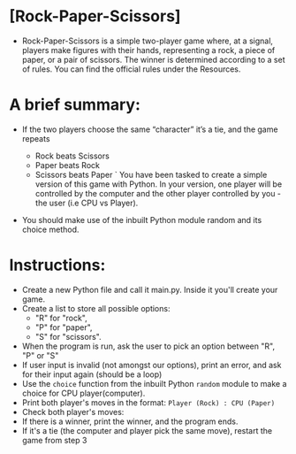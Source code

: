 # [Rock-Paper-Scissors]

- Rock-Paper-Scissors is a simple two-player game where, at a signal, players make figures with their hands, representing a rock, a piece of paper, or a pair of scissors. The winner is determined according to a set of rules. You can find the official rules under the Resources.

# A brief summary:

- If the two players choose the same “character” it’s a tie, and the game repeats

  - Rock beats Scissors
  - Paper beats Rock
  - Scissors beats Paper
    ` You have been tasked to create a simple version of this game with Python. In your version, one player will be controlled by the computer and the other player controlled by you - the user (i.e CPU vs Player).

- You should make use of the inbuilt Python module random and its choice method.

# Instructions:

- Create a new Python file and call it main.py. Inside it you'll create your game.
- Create a list to store all possible options:
  - "R" for "rock",
  - "P" for "paper",
  - "S" for "scissors".
- When the program is run, ask the user to pick an option between "R", "P" or "S"
- If user input is invalid (not amongst our options), print an error, and ask for their input again (should be a loop)
- Use the `choice` function from the inbuilt Python `random` module to make a choice for CPU player(computer).
- Print both player's moves in the format: `Player (Rock) : CPU (Paper)`
- Check both player's moves:
- If there is a winner, print the winner, and the program ends.
- If it's a tie (the computer and player pick the same move), restart the game from step 3
